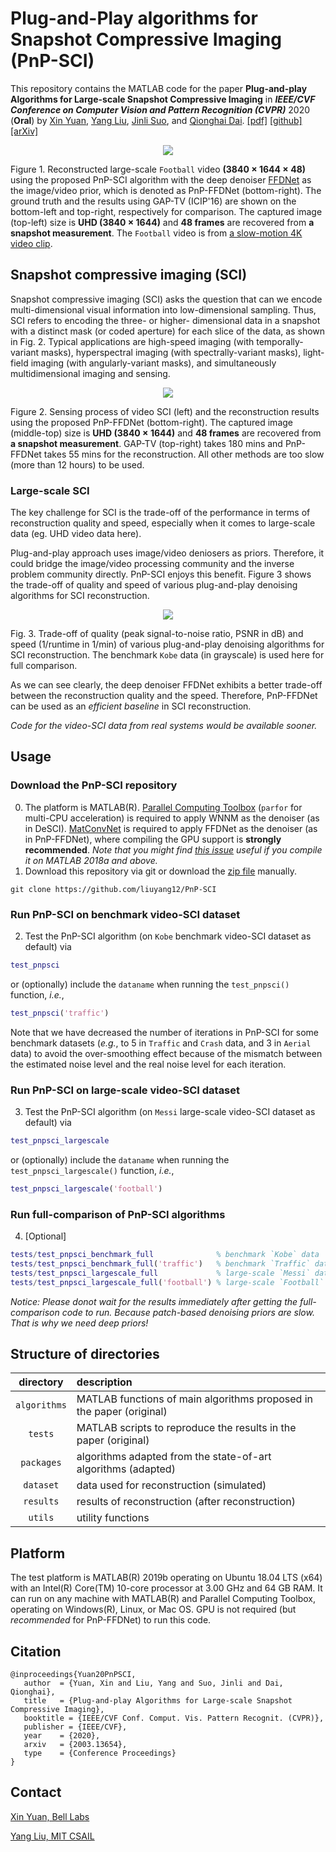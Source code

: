 # Plug-and-Play algorithms for Snapshot Compressive Imaging (PnP-SCI)
This repository contains the MATLAB code for the paper **Plug-and-play Algorithms for Large-scale Snapshot Compressive Imaging** in ***IEEE/CVF Conference on Computer Vision and Pattern Recognition (CVPR)*** 2020 (**Oral**) by [Xin Yuan](https://www.bell-labs.com/usr/x.yuan), [Yang Liu](https://liuyang12.github.io/), [Jinli Suo](https://sites.google.com/site/suojinli/), and [Qionghai Dai](http://media.au.tsinghua.edu.cn/).
[[pdf]](https://arxiv.org/pdf/2003.13654 "arXiv preprint")   [[github]](https://github.com/liuyang12/PnP-SCI "github repository")   [[arXiv]](https://arxiv.org/abs/2003.13654 "arXiv preprint")  

<p align="center">
<img src="https://github.com/liuyang12/PnP-SCI/blob/master/results/video/pnpsci_largescale_football48.gif?raw=true">
</p>

Figure 1. Reconstructed large-scale `Football` video **(3840 × 1644 × 48)** using the proposed PnP-SCI algorithm with the deep denoiser [FFDNet](https://github.com/cszn/FFDNet) as the image/video prior, which is denoted as PnP-FFDNet (bottom-right). The ground truth and the results using GAP-TV (ICIP'16) are shown on the bottom-left and top-right, respectively for comparison. The captured image (top-left) size is **UHD (3840 × 1644)** and **48 frames** are recovered from **a snapshot measurement**. The `Football` video is from [a slow-motion 4K video clip](https://www.youtube.com/watch?v=EGAuWZYe2No "Falcons in 4K Super Slow Motion | YouTube").

## Snapshot compressive imaging (SCI)
Snapshot compressive imaging (SCI) asks the question that can we encode multi-dimensional visual information into low-dimensional sampling. Thus, SCI refers to encoding the three- or higher- dimensional data in a snapshot with a distinct mask (or coded aperture) for each slice of the data, as shown in Fig. 2. Typical applications are high-speed imaging (with temporally-variant masks), hyperspectral imaging (with spectrally-variant masks), light-field imaging (with angularly-variant masks), and simultaneously multidimensional imaging and sensing.

<p align="center">
<img src="https://github.com/liuyang12/PnP-SCI/blob/master/results/image/sci_system_demo.jpg?raw=true">
</p>

Figure 2. Sensing process of video SCI (left) and the reconstruction results using the proposed PnP-FFDNet (bottom-right). The captured
image (middle-top) size is **UHD (3840 × 1644)** and **48 frames** are recovered from **a snapshot measurement**. GAP-TV (top-right) takes
180 mins and PnP-FFDNet takes 55 mins for the reconstruction. All other methods are too slow (more than 12 hours) to be used.

### Large-scale SCI
The key challenge for SCI is the trade-off of the performance in terms of reconstruction quality and speed, especially when it comes to large-scale data (eg. UHD video data here).

Plug-and-play approach uses image/video deniosers as priors. Therefore, it could bridge the image/video processing community and the inverse problem community directly. PnP-SCI enjoys this benefit. Figure 3 shows the trade-off of quality and speed of various plug-and-play denoising algorithms for SCI reconstruction.

<p align="center">
<img src="https://github.com/liuyang12/PnP-SCI/blob/master/results/image/pnpsci_performance_tradeoff.jpg?raw=true">
</p>

Fig. 3.  Trade-off of quality (peak signal-to-noise ratio, PSNR in dB) and speed (1/runtime in 1/min) of various plug-and-play denoising algorithms for SCI reconstruction. The benchmark `Kobe` data (in grayscale) is used here for full comparison.
 
As we can see clearly, the deep denoiser FFDNet exhibits a better trade-off between the reconstruction quality and the speed. Therefore, PnP-FFDNet can be used as an *efficient baseline* in SCI reconstruction.

*Code for the video-SCI data from real systems would be available sooner.*

## Usage
### Download the PnP-SCI repository
0. The platform is MATLAB(R). [Parallel Computing Toolbox](https://www.mathworks.com/products/parallel-computing.html "Parallel Computing Toolbox | MathWorks(R)") (`parfor` for multi-CPU acceleration) is required to apply WNNM as the denoiser (as in DeSCI). [MatConvNet](https://www.vlfeat.org/matconvnet/ "MatConvNet: CNNs for MATLAB") is required to apply FFDNet as the denoiser (as in PnP-FFDNet), where compiling the GPU support is **strongly recommended**. *Note that you might find [this issue](https://github.com/vlfeat/matconvnet/issues/1143 "Problem Compiling with GPU Support on MATLAB 2018a") useful if you compile it on MATLAB 2018a and above.*
1. Download this repository via git or download the [zip file](https://github.com/liuyang12/PnP-SCI/archive/master.zip "PnP-SCI") manually.
```
git clone https://github.com/liuyang12/PnP-SCI
```

### Run PnP-SCI on benchmark video-SCI dataset
2. Test the PnP-SCI algorithm (on `Kobe` benchmark video-SCI dataset as default) via
```matlab
test_pnpsci
```
or (optionally) include the `dataname` when running the `test_pnpsci()` function, *i.e.*,
```matlab
test_pnpsci('traffic')
```

Note that we have decreased the number of iterations in PnP-SCI for some benchmark datasets (*e.g.*, to 5 in `Traffic` and `Crash` data, and 3 in `Aerial` data) to avoid the over-smoothing effect because of the mismatch between the estimated noise level and the real noise level for each iteration. 

### Run PnP-SCI on large-scale video-SCI dataset
3. Test the PnP-SCI algorithm (on `Messi` large-scale video-SCI dataset as default) via
```matlab
test_pnpsci_largescale
```
or (optionally) include the `dataname` when running the `test_pnpsci_largescale()` function, *i.e.*,
```matlab
test_pnpsci_largescale('football')
```

### Run full-comparison of PnP-SCI algorithms
4. [Optional] 
```matlab
tests/test_pnpsci_benchmark_full              % benchmark `Kobe` data
tests/test_pnpsci_benchmark_full('traffic')   % benchmark `Traffic` data
tests/test_pnpsci_largescale_full             % large-scale `Messi` data
tests/test_pnpsci_largescale_full('football') % large-scale `Football` datat
```

*Notice: Please donot wait for the results immediately after getting the full-comparison code to run. Because patch-based denoising priors are slow. That is why we need deep priors!*

## Structure of directories

| directory  | description  |
| :--------: | :----------- | 
| `algorithms` | MATLAB functions of main algorithms proposed in the paper (original) | 
| `tests`    | MATLAB scripts to reproduce the results in the paper (original) |
| `packages`   | algorithms adapted from the state-of-art algorithms (adapted)|
| `dataset`    | data used for reconstruction (simulated) |
| `results`    | results of reconstruction (after reconstruction) |
| `utils`      | utility functions |

## Platform
The test platform is MATLAB(R) 2019b operating on Ubuntu 18.04 LTS (x64) with an Intel(R) Core(TM) 10-core processor at 3.00 GHz and 64 GB RAM. It can run on any machine with MATLAB(R) and Parallel Computing Toolbox, operating on Windows(R), Linux, or Mac OS. GPU is not required (but *recommended* for PnP-FFDNet) to run this code.

## Citation
```
@inproceedings{Yuan20PnPSCI,
   author  = {Yuan, Xin and Liu, Yang and Suo, Jinli and Dai, Qionghai},
   title   = {Plug-and-play Algorithms for Large-scale Snapshot Compressive Imaging},
   booktitle = {IEEE/CVF Conf. Comput. Vis. Pattern Recognit. (CVPR)},
   publisher = {IEEE/CVF},
   year    = {2020},
   arxiv   = {2003.13654},
   type    = {Conference Proceedings}
}
```

## Contact
[Xin Yuan, Bell Labs](mailto:xyuan@bell-labs.com "Xin Yuan, Bell labs")   

[Yang Liu, MIT CSAIL](mailto:yliu@csail.mit.edu "Yang Liu, MIT CSAIL") 
